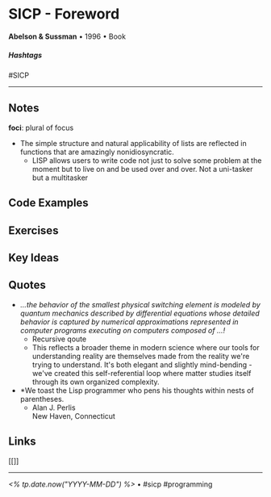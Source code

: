 # SICP - Foreword

**Abelson & Sussman** • 1996 • Book
##### Hashtags
#SICP

---
## Notes
**foci**: plural of focus
- The simple structure and natural applicability of lists are reflected in functions that are amazingly nonidiosyncratic.
	- LISP allows users to write code not just to solve some problem at the moment but to live on and be used over and over. Not a uni-tasker but a multitasker
## Code Examples

## Exercises

## Key Ideas

## Quotes
- *...the behavior of the smallest physical switching element is modeled by quantum mechanics described by differential equations whose detailed behavior is captured by numerical approximations represented in computer programs executing on computers composed of …!*
	- Recursive qoute
	- This reflects a broader theme in modern science where our tools for understanding reality are themselves made from the reality we're trying to understand. It's both elegant and slightly mind-bending - we've created this self-referential loop where matter studies itself through its own organized complexity.
- *We toast the Lisp programmer who pens his thoughts within nests of parentheses.
	-  Alan J. Perlis  
		New Haven, Connecticut
## Links

[[]]

---

_<% tp.date.now("YYYY-MM-DD") %>_ • #sicp #programming